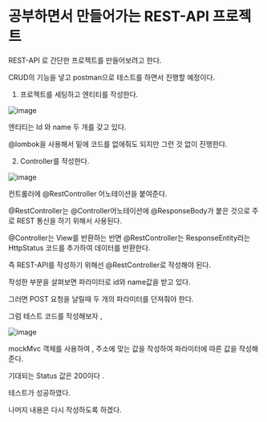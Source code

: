 # 공부하면서 만들어가는 REST-API 프로젝트

REST-API 로 간단한 프로젝트를 만들어보려고 한다. 

 

CRUD의 기능을 넣고 postman으로 테스트를 하면서 진행할 예정이다.

 

1. 프로젝트를 세팅하고 엔티티를 작성한다. 

 ![image](https://github.com/LeeJongAnn/REST-API-Study/assets/50771738/b0abed28-ea5c-41fc-8174-abb9d222c5a1)



 

엔티티는 Id 와 name 두 개를 갖고 있다.

 

@lombok을 사용해서 밑에 코드를 없애줘도 되지만 그런 것 없이 진행한다. 

 

 

 

2. Controller를 작성한다. 

 
![image](https://github.com/LeeJongAnn/REST-API-Study/assets/50771738/a3900f60-f71a-4de8-8eda-41090e0a394b)


컨트롤러에 @RestController 어노테이션을 붙여준다. 

@RestController는 @Controller어노테이션에 @ResponseBody가 붙은 것으로 주로 REST 통신을 하기 위해서 사용된다.

 

@Controller는 View를 반환하는 반면  @RestController는 ResponseEntity라는 HttpStatus 코드를 추가하여 데이터를 반환한다.   

 

즉 REST-API를 작성하기 위해선 @RestController로 작성해야 된다.

 

작성한 부분을 살펴보면 파라미터로 id와 name값을 받고 있다. 

그러면 POST 요청을 날릴때 두 개의 파라미터를 던져줘야 한다. 

 

그럼 테스트 코드를 작성해보자 , 

 
![image](https://github.com/LeeJongAnn/REST-API-Study/assets/50771738/21d59573-7dba-4619-a9a3-022687d6990c)


 

mockMvc 객체를 사용하여 , 주소에 맞는 값을 작성하여 파라미터에 따른 값을 작성해준다. 

기대되는 Status 값은 200이다 .

 


 

테스트가 성공하였다. 

 

나머지 내용은 다시 작성하도록 하겠다. 
